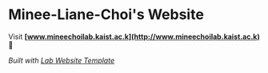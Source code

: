 
# Minee-Liane-Choi's Website

Visit **[www.mineechoilab.kaist.ac.k](http://www.mineechoilab.kaist.ac.k)** 🚀

_Built with [Lab Website Template](https://greene-lab.gitbook.io/lab-website-template-docs)_

